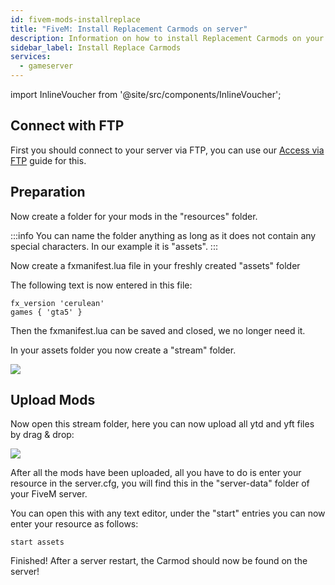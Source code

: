 ```yaml
---
id: fivem-mods-installreplace
title: "FiveM: Install Replacement Carmods on server"
description: Information on how to install Replacement Carmods on your FiveM server from ZAP-Hosting - ZAP-Hosting.com documentation
sidebar_label: Install Replace Carmods
services:
  - gameserver
---
```


import InlineVoucher from '@site/src/components/InlineVoucher';

<InlineVoucher />

## Connect with FTP
First you should connect to your server via FTP, you can use our [Access via FTP](gameserver-ftpaccess.md) guide for this.

## Preparation

Now create a folder for your mods in the "resources" folder.

:::info
You can name the folder anything as long as it does not contain any special characters. In our example it is "assets".
:::

Now create a fxmanifest.lua file in your freshly created "assets" folder

The following text is now entered in this file:

```
fx_version 'cerulean'
games { 'gta5' }

```

Then the fxmanifest.lua can be saved and closed, we no longer need it.

In your assets folder you now create a "stream" folder.

![](https://screensaver01.zap-hosting.com/index.php/s/yZgpLTTPtpe2sXZ/preview)

## Upload Mods

Now open this stream folder, here you can now upload all ytd and yft files by drag & drop:

![](https://screensaver01.zap-hosting.com/index.php/s/mxNAFtBHaAjeQYj/preview)

After all the mods have been uploaded, all you have to do is enter your resource in the server.cfg, you will find this in the "server-data" folder of your FiveM server.

You can open this with any text editor, under the "start" entries you can now enter your resource as follows:

```
start assets
```

Finished! After a server restart, the Carmod should now be found on the server!
